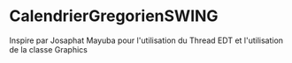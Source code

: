 # CalendrierGregorienSWING
Inspire par Josaphat Mayuba pour l'utilisation du Thread EDT et l'utilisation de la classe Graphics

